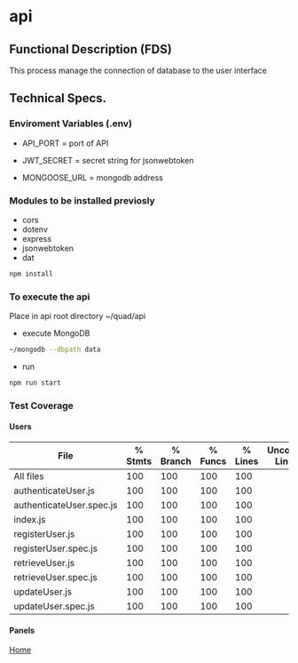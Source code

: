 # api

## Functional Description (FDS)

This process manage the connection of database to the user interface

## Technical Specs.

### Enviroment Variables (.env)

- API_PORT = port of API

- JWT_SECRET = secret string for jsonwebtoken

- MONGOOSE_URL = mongodb address

### Modules to be installed previosly
- cors
- dotenv
- express
- jsonwebtoken
- dat
```sh
npm install
```

### To execute the api

Place in api root directory ~/quad/api

- execute MongoDB

```sh
~/mongodb --dbpath data
```

- run
```sh
npm run start
```

### Test Coverage

#### Users

File                      | % Stmts | % Branch | % Funcs | % Lines | Uncovered Line #s 
--------------------------|---------|----------|---------|---------|-------------------
All files                 |     100 |      100 |     100 |     100 |                   
 authenticateUser.js      |     100 |      100 |     100 |     100 |                   
 authenticateUser.spec.js |     100 |      100 |     100 |     100 |                   
 index.js                 |     100 |      100 |     100 |     100 |                   
 registerUser.js          |     100 |      100 |     100 |     100 |                   
 registerUser.spec.js     |     100 |      100 |     100 |     100 |                   
 retrieveUser.js          |     100 |      100 |     100 |     100 |                   
 retrieveUser.spec.js     |     100 |      100 |     100 |     100 |                   
 updateUser.js            |     100 |      100 |     100 |     100 |                   
 updateUser.spec.js       |     100 |      100 |     100 |     100 |           

#### Panels



[Home](../doc/README.md)